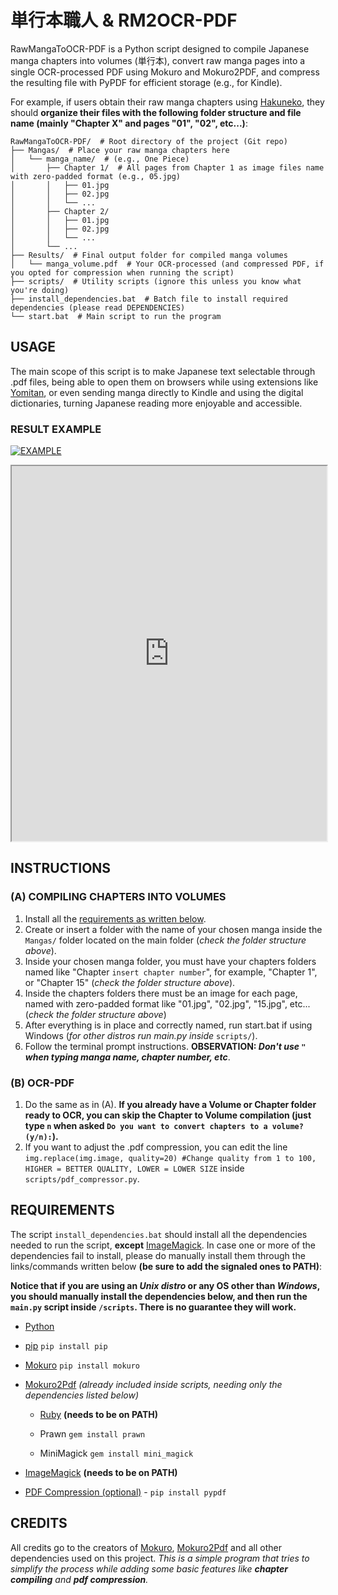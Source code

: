 # **単行本職人 & RM2OCR-PDF**

RawMangaToOCR-PDF is a Python script designed to compile Japanese manga chapters into volumes (単行本), convert raw manga pages into a single OCR-processed PDF using Mokuro and Mokuro2PDF, and compress the resulting file with PyPDF for efficient storage (e.g., for Kindle).

For example, if users obtain their raw manga chapters using [Hakuneko](https://github.com/manga-download/hakuneko), they should **organize their files with the following folder structure and file name (mainly "Chapter X" and pages "01", "02", etc...)**:

```
RawMangaToOCR-PDF/  # Root directory of the project (Git repo)
├── Mangas/  # Place your raw manga chapters here
│   └── manga_name/  # (e.g., One Piece)
│       ├── Chapter 1/  # All pages from Chapter 1 as image files name with zero-padded format (e.g., 05.jpg)
│       │   ├── 01.jpg
│       │   ├── 02.jpg
│       │   └── ...
│       ├── Chapter 2/
│       │   ├── 01.jpg
│       │   ├── 02.jpg
│       │   └── ...
│       └── ...
├── Results/  # Final output folder for compiled manga volumes
│   └── manga_volume.pdf  # Your OCR-processed (and compressed PDF, if you opted for compression when running the script)
├── scripts/  # Utility scripts (ignore this unless you know what you're doing)
├── install_dependencies.bat  # Batch file to install required dependencies (please read DEPENDENCIES)
└── start.bat  # Main script to run the program
```

## USAGE

The main scope of this script is to make Japanese text selectable through .pdf files, being able to open them on browsers while using extensions like [Yomitan](https://github.com/yomidevs/yomitan), or even sending manga directly to Kindle and using the digital dictionaries, turning Japanese reading more enjoyable and accessible.

### RESULT EXAMPLE

[![EXAMPLE](https://github.com/user-attachments/assets/e54a82ff-fc3e-439b-8ad1-ea420aba9e2b)](https://github.com/user-attachments/files/18268420/Example.-.Vol1to1.pdf)

<iframe src="https://github.com/user-attachments/files/18268420/Example.-.Vol1to1.pdf" width="100%" height="600px">
    This browser does not support PDFs. Please download the PDF to view it: <a href="path/to/your/file.pdf">Download PDF</a>.
</iframe>


## INSTRUCTIONS

### (A) COMPILING CHAPTERS INTO VOLUMES
1. Install all the [requirements as written below](#requirements).
2. Create or insert a folder with the name of your chosen manga inside the `Mangas/` folder located on the main folder (*check the folder structure above*).
3. Inside your chosen manga folder, you must have your chapters folders named like "Chapter `insert chapter number`", for example, "Chapter 1", or "Chapter 15" (*check the folder structure above*).
4. Inside the chapters folders there must be an image for each page, named with zero-padded format like "01.jpg", "02.jpg", "15.jpg", etc... (*check the folder structure above*)
5. After everything is in place and correctly named, run start.bat if using Windows (*for other distros run main.py inside* `scripts/`).
6. Follow the terminal prompt instructions. **OBSERVATION: *Don't use `"` when typing manga name, chapter number, etc***.
### (B) OCR-PDF
1. Do the same as in (A). **If you already have a Volume or Chapter folder ready to OCR, you can skip the Chapter to Volume compilation (just type `n` when asked `Do you want to convert chapters to a volume? (y/n):`).**
2. If you want to adjust the .pdf compression, you can edit the line `img.replace(img.image, quality=20) #Change quality from 1 to 100, HIGHER = BETTER QUALITY, LOWER = LOWER SIZE` inside `scripts/pdf_compressor.py`.

## REQUIREMENTS

The script `install_dependencies.bat` should install all the dependencies needed to run the script, **except** [ImageMagick](https://imagemagick.org/script/download.php). In case one or more of the dependencies fail to install, please do manually install them through the links/commands written below **(be sure to add the signaled ones to PATH)**:

**Notice that if you are using an *Unix distro* or any OS other than *Windows*, you should manually install the dependencies below, and then run the `main.py` script inside `/scripts`. There is no guarantee they will work.**

- [Python](https://www.python.org/downloads/)

- [pip](https://pypi.org/project/pip/) `pip install pip`

- [Mokuro](https://github.com/kha-white/mokuro) `pip install mokuro`

- [Mokuro2Pdf](https://github.com/Kartoffel0/Mokuro2Pdf) *(already included inside scripts, needing only the dependencies listed below)*

  - [Ruby](https://rubyinstaller.org/downloads/) **(needs to be on PATH)**

  - Prawn `gem install prawn`

  - MiniMagick `gem install mini_magick`

- [ImageMagick](https://imagemagick.org/script/download.php) **(needs to be on PATH)**

- [PDF Compression (optional)](https://pypdf.readthedocs.io/en/stable/user/file-size.html) - `pip install pypdf`

## CREDITS

All credits go to the creators of [Mokuro](https://github.com/kha-white/mokuro), [Mokuro2Pdf](https://github.com/Kartoffel0/Mokuro2Pdf) and all other dependencies used on this project. *This is a simple program that tries to simplify the process while adding some basic features like **chapter compiling** and **pdf compression**.*
